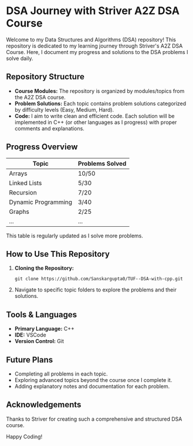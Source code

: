 
# DSA Journey with Striver A2Z DSA Course

Welcome to my Data Structures and Algorithms (DSA) repository! This repository is dedicated to my learning journey through Striver's A2Z DSA Course. Here, I document my progress and solutions to the DSA problems I solve daily.

## Repository Structure

- **Course Modules:** The repository is organized by modules/topics from the A2Z DSA course.
- **Problem Solutions:** Each topic contains problem solutions categorized by difficulty levels (Easy, Medium, Hard).
- **Code:** I aim to write clean and efficient code. Each solution will be implemented in C++ (or other languages as I progress) with proper comments and explanations.

## Progress Overview

| Topic            | Problems Solved |
|------------------|-----------------|
| Arrays           | 10/50           |
| Linked Lists     | 5/30            |
| Recursion        | 7/20            |
| Dynamic Programming | 3/40          |
| Graphs           | 2/25            |
| ...              | ...             |

This table is regularly updated as I solve more problems.

## How to Use This Repository

1. **Cloning the Repository:**
   ```
   git clone https://github.com/Sanskargupta0/TUF--DSA-with-cpp.git
   ```
2. Navigate to specific topic folders to explore the problems and their solutions.

## Tools & Languages

- **Primary Language:** C++
- **IDE:** VSCode
- **Version Control:** Git

## Future Plans

- Completing all problems in each topic.
- Exploring advanced topics beyond the course once I complete it.
- Adding explanatory notes and documentation for each problem.

## Acknowledgements

Thanks to Striver for creating such a comprehensive and structured DSA course.

Happy Coding!
